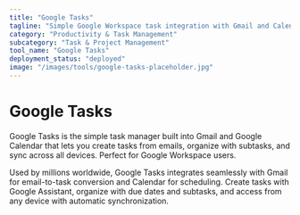 ```yaml
---
title: "Google Tasks"
tagline: "Simple Google Workspace task integration with Gmail and Calendar"
category: "Productivity & Task Management"
subcategory: "Task & Project Management"
tool_name: "Google Tasks"
deployment_status: "deployed"
image: "/images/tools/google-tasks-placeholder.jpg"
---
```


# Google Tasks

Google Tasks is the simple task manager built into Gmail and Google Calendar that lets you create tasks from emails, organize with subtasks, and sync across all devices. Perfect for Google Workspace users.

Used by millions worldwide, Google Tasks integrates seamlessly with Gmail for email-to-task conversion and Calendar for scheduling. Create tasks with Google Assistant, organize with due dates and subtasks, and access from any device with automatic synchronization.